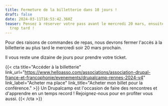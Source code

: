 ```yaml
---
title: Fermeture de la billetterie dans 10 jours !
draft: false
date: 2024-03-11T16:53:42.360Z
teaser: Pensez à réserver votre pass avant le mercredi 20 mars, ensuite il sera
  trop tard !
---
```

Pour des raisons de commandes de repas, nous devrons fermer l'accès à la billetterie au plus tard le mercredi soir 20 mars prochain. 

Il vous reste une dizaine de jours pour prendre votre ticket.

{{< cta
title="Accéder à la billetterie"
link_url="https://www.helloasso.com/associations/association-drupal-france-et-francophonie/evenements/drupalcamp-rennes-2024-v4"
link_label="Acheter ma place"
link_title="Acheter mon billet pour la conférence." >}}
Un Drupalcamp est l'occasion de faire des rencontres et d'apprendre en un temps record !
Rejoignez-nous pour en profiter vous aussi.
{{< /cta >}}

